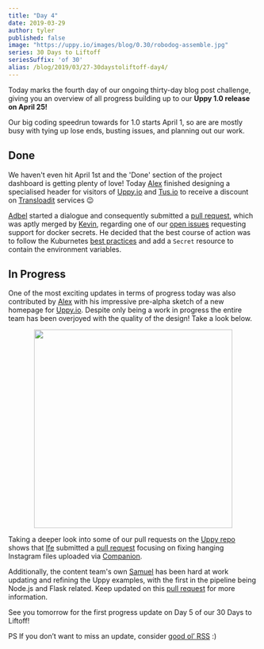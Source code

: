```yaml
---
title: "Day 4"
date: 2019-03-29
author: tyler
published: false
image: "https://uppy.io/images/blog/0.30/robodog-assemble.jpg"
series: 30 Days to Liftoff
seriesSuffix: 'of 30'
alias: /blog/2019/03/27-30daystoliftoff-day4/
---
```


Today marks the fourth day of our ongoing thirty-day blog post challenge, giving you an overview of all progress building up to our **Uppy 1.0 release on April 25!**

<!--more-->

Our big coding speedrun towards for 1.0 starts April 1, so are are mostly busy with tying up lose ends, busting issues, and planning out our work.

## Done

We haven't even hit April 1st and the 'Done' section of the project dashboard is getting plenty of love! Today [Alex](https://github.com/nqst) finished designing a specialised header for visitors of [Uppy.io](https://uppy.io) and [Tus.io](https://tus.io) to receive a discount on [Transloadit](https://transloadit.com/) services :wink:

[Adbel](https://github.com/Kiloreux) started a dialogue and consequently submitted a [pull request](https://github.com/transloadit/uppy/pull/138), which was aptly merged by [Kevin](https://github.com/kvz), regarding one of our [open issues](https://github.com/transloadit/uppy/issues/1295) requesting support for docker secrets. He decided that the best course of action was to follow the Kuburnetes [best practices](https://kubernetes.io/docs/concepts/configuration/secret/#best-practices) and add a `Secret` resource to contain the environment variables.

## In Progress

One of the most exciting updates in terms of progress today was also contributed by [Alex](https://github.com/nqst) with his impressive pre-alpha sketch of a new homepage for [Uppy.io](https://uppy.io/). Despite only being a work in progress the entire team has been overjoyed with the quality of the design! Take a look below.

<center><img width="400" src="/images/blog/30daystoliftoff/2019-03-liftoff-04.png"></center>

Taking a deeper look into some of our pull requests on the [Uppy repo](https://github.com/transloadit/uppy/pulls) shows that [Ife](https://github.com/ifedapoolarewaju) submitted a [pull request](https://github.com/transloadit/uppy/pull/1274/files) focusing on fixing hanging Instagram files uploaded via [Companion](https://uppy.io/docs/companion/).

Additionally, the content team's own [Samuel](https://github.com/samuelayo) has been hard at work updating and refining the Uppy examples, with the first in the pipeline being Node.js and Flask related. Keep updated on this [pull request](https://github.com/transloadit/uppy/pull/1389) for more information. 

See you tomorrow for the first progress update on Day 5 of our 30 Days to Liftoff!

PS If you don’t want to miss an update, consider [good ol’ RSS](https://uppy.io/atom.xml) :)